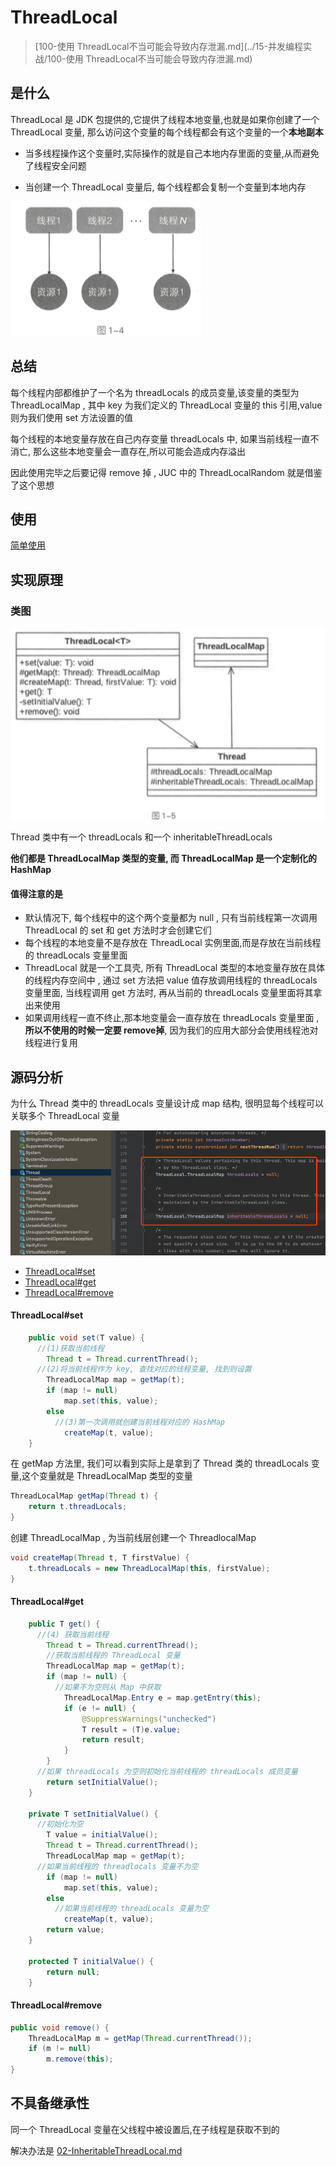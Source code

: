# ThreadLocal

>  [100-使用 ThreadLocal不当可能会导致内存泄漏.md](../15-并发编程实战/100-使用 ThreadLocal不当可能会导致内存泄漏.md) 
>

## 是什么

ThreadLocal 是 JDK 包提供的,它提供了线程本地变量,也就是如果你创建了一个 ThreadLocal 变量, 那么访问这个变量的每个线程都会有这个变量的一个**本地副本**

- 当多线程操作这个变量时,实际操作的就是自己本地内存里面的变量,从而避免了线程安全问题

- 当创建一个 ThreadLocal 变量后, 每个线程都会复制一个变量到本地内存

![image-20200720075559520](../../../assets/image-20200720075559520.png)

## 总结

每个线程内部都维护了一个名为 threadLocals 的成员变量,该变量的类型为 ThreadLocalMap , 其中 key 为我们定义的 ThreadLocal 变量的 this 引用,value 则为我们使用 set 方法设置的值

每个线程的本地变量存放在自己内存变量 threadLocals 中, 如果当前线程一直不消亡, 那么这些本地变量会一直存在,所以可能会造成内存溢出

因此使用完毕之后要记得 remove 掉 , JUC 中的 ThreadLocalRandom 就是借鉴了这个思想

## 使用

 [简单使用](../08-Java并发容器和框架/07-ThreadLocal.md) 

## 实现原理

### 类图

![image-20200720075713219](../../../assets/image-20200720075713219.png)

Thread 类中有一个 threadLocals 和一个 inheritableThreadLocals

**他们都是 ThreadLocalMap 类型的变量, 而 ThreadLocalMap 是一个定制化的 HashMap**

#### 值得注意的是

- 默认情况下, 每个线程中的这个两个变量都为 null , 只有当前线程第一次调用 ThreadLocal 的 set 和 get 方法时才会创建它们
- 每个线程的本地变量不是存放在 ThreadLocal 实例里面,而是存放在当前线程的 threadLocals 变量里面
- ThreadLocal 就是一个工具壳, 所有 ThreadLocal 类型的本地变量存放在具体的线程内存空间中 , 通过 set 方法把 value 值存放调用线程的 threadLocals 变量里面, 当线程调用 get 方法时, 再从当前的 threadLocals 变量里面将其拿出来使用
- 如果调用线程一直不终止,那本地变量会一直存放在 threadLocals 变量里面 , **所以不使用的时候一定要 remove掉**, 因为我们的应用大部分会使用线程池对线程进行复用

## 源码分析

为什么 Thread 类中的 threadLocals 变量设计成 map 结构, 很明显每个线程可以关联多个 ThreadLocal 变量

![image-20200720080520791](../../../assets/image-20200720080520791.png)

- [ThreadLocal#set](#ThreadLocal#set)
- [ThreadLocal#get](#ThreadLocal#get)
- [ThreadLocal#remove](#ThreadLocal#remove)

#### ThreadLocal#set

```java
    public void set(T value) {
      //(1)获取当前线程
        Thread t = Thread.currentThread();
      //(2)将当前线程作为 key, 查找对应的线程变量, 找到则设置
        ThreadLocalMap map = getMap(t);
        if (map != null)
            map.set(this, value);
        else
          //(3)第一次调用就创建当前线程对应的 HashMap
            createMap(t, value);
    }
```

在 getMap 方法里, 我们可以看到实际上是拿到了 Thread 类的 threadLocals 变量,这个变量就是 ThreadLocalMap 类型的变量

```java
ThreadLocalMap getMap(Thread t) {
    return t.threadLocals;
}
```

创建 ThreadLocalMap , 为当前线层创建一个 ThreadlocalMap

```java
void createMap(Thread t, T firstValue) {
    t.threadLocals = new ThreadLocalMap(this, firstValue);
}
```

#### ThreadLocal#get

```java
    public T get() {
      //(4) 获取当前线程
        Thread t = Thread.currentThread();
     	//获取当前线程的 ThreadLocal 变量
        ThreadLocalMap map = getMap(t);
        if (map != null) {
          //如果不为空则从 Map 中获取
            ThreadLocalMap.Entry e = map.getEntry(this);
            if (e != null) {
                @SuppressWarnings("unchecked")
                T result = (T)e.value;
                return result;
            }
        }
      //如果 threadLocals 为空则初始化当前线程的 threadLocals 成员变量
        return setInitialValue();
    }

    private T setInitialValue() {
      //初始化为空
        T value = initialValue();
        Thread t = Thread.currentThread();
        ThreadLocalMap map = getMap(t);
      //如果当前线程的 threadlocals 变量不为空
        if (map != null)
            map.set(this, value);
        else
          //如果当前线程的 threadLocals 变量为空
            createMap(t, value);
        return value;
    }

    protected T initialValue() {
        return null;
    }
```

#### ThreadLocal#remove

```java
public void remove() {
    ThreadLocalMap m = getMap(Thread.currentThread());
    if (m != null)
        m.remove(this);
}
```

## 不具备继承性

同一个 ThreadLocal 变量在父线程中被设置后,在子线程是获取不到的

解决办法是 [02-InheritableThreadLocal.md](02-InheritableThreadLocal.md) 
